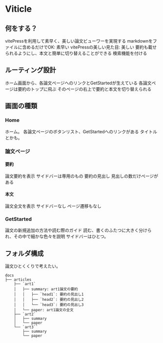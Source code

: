# Viticle

## 何をする？

vitePressを利用して素早く、美しい論文ビューワーを実現する
    markdownをファイルに含めるだけでOK: 素早い
    vitePressの美しい見た目: 美しい
要約も載せられるようにし、本文と簡単に切り替えることができる
検索機能を付ける

## ルーティング設計

ホーム画面から、各論文ページへのリンクとGetStartedが生えている
各論文ページは要約のトップに飛ぶ
そのページの右上で要約と本文を切り替えられる

## 画面の種類

### Home

ホーム。
各論文ページのボタンリスト、GetStartedへのリンクがある
タイトルとかも。

### 論文ページ

#### 要約

論文要約を表示
サイドバーは専用のもの
    要約の見出し
見出しの数だけページがある

#### 本文

論文全文を表示
サイドバーなし
ページ遷移もなし

### GetStarted

論文の新規追加の方法や読む際のガイド
読む、書くのふたつに大きく分けられ、その中で細かな色々を説明
サイドバーはひとつ。

## フォルダ構成

論文ひとくくりで考えたい。

```Text
docs
├── articles
    ├── `art1`
    │   ├── summary: art1論文の要約
    │   │   ├── `head1`: 要約の見出し1
    │   │   ├── `head2`: 要約の見出し2
    │   │   └── `head3`: 要約の見出し3
    │   └── paper: art1論文の全文
    ├── `art2`
    │   ├── summary
    │   └── paper
    └── `art3``
        ├── summary
        └── paper
```
